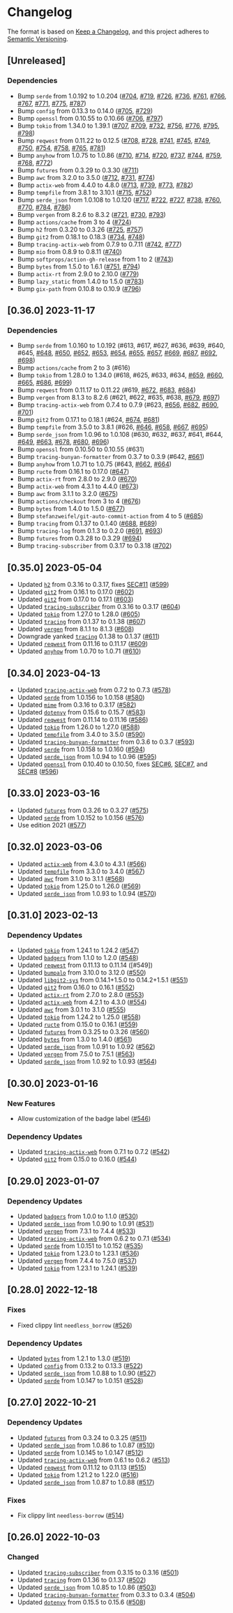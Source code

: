# Changelog

The format is based on [Keep a Changelog](https://keepachangelog.com/en/1.0.0/),
and this project adheres to [Semantic Versioning](https://semver.org/spec/v2.0.0.html).

## [Unreleased]

### Dependencies
- Bump `serde` from 1.0.192 to 1.0.204 ([#704](https://github.com/vbrandl/hoc/pull/704), [#719](https://github.com/vbrandl/hoc/pull/719), [#726](https://github.com/vbrandl/hoc/pull/726), [#736](https://github.com/vbrandl/hoc/pull/736), [#761](https://github.com/vbrandl/hoc/pull/761), [#766](https://github.com/vbrandl/hoc/pull/766), [#767](https://github.com/vbrandl/hoc/pull/767), [#771](https://github.com/vbrandl/hoc/pull/771), [#775](https://github.com/vbrandl/hoc/pull/775), [#787](https://github.com/vbrandl/hoc/pull/787))
- Bump `config` from 0.13.3 to 0.14.0 ([#705](https://github.com/vbrandl/hoc/pull/705), [#729](https://github.com/vbrandl/hoc/pull/729))
- Bump `openssl` from 0.10.55 to 0.10.66 ([#706](https://github.com/vbrandl/hoc/pull/706), [#797](https://github.com/vbrandl/hoc/pull/797))
- Bump `tokio` from 1.34.0 to 1.39.1 ([#707](https://github.com/vbrandl/hoc/pull/707), [#709](https://github.com/vbrandl/hoc/pull/709), [#732](https://github.com/vbrandl/hoc/pull/732), [#756](https://github.com/vbrandl/hoc/pull/756), [#776](https://github.com/vbrandl/hoc/pull/776), [#795](https://github.com/vbrandl/hoc/pull/795), [#798](https://github.com/vbrandl/hoc/pull/798))
- Bump `reqwest` from 0.11.22 to 0.12.5 ([#708](https://github.com/vbrandl/hoc/pull/708), [#728](https://github.com/vbrandl/hoc/pull/728), [#741](https://github.com/vbrandl/hoc/pull/741), [#745](https://github.com/vbrandl/hoc/pull/745), [#749](https://github.com/vbrandl/hoc/pull/749), [#750](https://github.com/vbrandl/hoc/pull/750), [#754](https://github.com/vbrandl/hoc/pull/754), [#758](https://github.com/vbrandl/hoc/pull/758), [#765](https://github.com/vbrandl/hoc/pull/765), [#781](https://github.com/vbrandl/hoc/pull/781))
- Bump `anyhow` from 1.0.75 to 1.0.86 ([#710](https://github.com/vbrandl/hoc/pull/710), [#714](https://github.com/vbrandl/hoc/pull/714), [#720](https://github.com/vbrandl/hoc/pull/720), [#737](https://github.com/vbrandl/hoc/pull/737), [#744](https://github.com/vbrandl/hoc/pull/744), [#759](https://github.com/vbrandl/hoc/pull/759), [#768](https://github.com/vbrandl/hoc/pull/768), [#772](https://github.com/vbrandl/hoc/pull/772))
- Bump `futures` from 0.3.29 to 0.3.30 ([#711](https://github.com/vbrandl/hoc/pull/711))
- Bump `awc` from 3.2.0 to 3.5.0 ([#712](https://github.com/vbrandl/hoc/pull/712), [#731](https://github.com/vbrandl/hoc/pull/731), [#774](https://github.com/vbrandl/hoc/pull/774))
- Bump `actix-web` from 4.4.0 to 4.8.0 ([#713](https://github.com/vbrandl/hoc/pull/713), [#739](https://github.com/vbrandl/hoc/pull/739), [#773](https://github.com/vbrandl/hoc/pull/773), [#782](https://github.com/vbrandl/hoc/pull/782))
- Bump `tempfile` from 3.8.1 to 3.10.1 ([#715](https://github.com/vbrandl/hoc/pull/715), [#752](https://github.com/vbrandl/hoc/pull/752))
- Bump `serde_json` from 1.0.108 to 1.0.120 ([#717](https://github.com/vbrandl/hoc/pull/717), [#722](https://github.com/vbrandl/hoc/pull/722), [#727](https://github.com/vbrandl/hoc/pull/727), [#738](https://github.com/vbrandl/hoc/pull/738), [#760](https://github.com/vbrandl/hoc/pull/760), [#770](https://github.com/vbrandl/hoc/pull/770), [#784](https://github.com/vbrandl/hoc/pull/784), [#786](https://github.com/vbrandl/hoc/pull/786))
- Bump `vergen` from 8.2.6 to 8.3.2 ([#721](https://github.com/vbrandl/hoc/pull/721), [#730](https://github.com/vbrandl/hoc/pull/730), [#793](https://github.com/vbrandl/hoc/pull/793))
- Bump `actions/cache` from 3 to 4 ([#724](https://github.com/vbrandl/hoc/pull/724))
- Bump `h2` from 0.3.20 to 0.3.26 ([#725](https://github.com/vbrandl/hoc/pull/725), [#757](https://github.com/vbrandl/hoc/pull/757))
- Bump `git2` from 0.18.1 to 0.18.3 ([#734](https://github.com/vbrandl/hoc/pull/734), [#748](https://github.com/vbrandl/hoc/pull/748))
- Bump `tracing-actix-web` from 0.7.9 to 0.7.11 ([#742](https://github.com/vbrandl/hoc/pull/742), [#777](https://github.com/vbrandl/hoc/pull/777))
- Bump `mio` from 0.8.9 to 0.8.11 ([#740](https://github.com/vbrandl/hoc/pull/740))
- Bump `softprops/action-gh-release` from 1 to 2 ([#743](https://github.com/vbrandl/hoc/pull/743))
- Bump `bytes` from 1.5.0 to 1.6.1 ([#751](https://github.com/vbrandl/hoc/pull/751), [#794](https://github.com/vbrandl/hoc/pull/794))
- Bump `actix-rt` from 2.9.0 to 2.10.0 ([#779](https://github.com/vbrandl/hoc/pull/779))
- Bump `lazy_static` from 1.4.0 to 1.5.0 ([#783](https://github.com/vbrandl/hoc/pull/783))
- Bump `gix-path` from 0.10.8 to 0.10.9 ([#796](https://github.com/vbrandl/hoc/pull/796))

## [0.36.0] 2023-11-17
### Dependencies
- Bump `serde` from 1.0.160 to 1.0.192 (#613, #617, #627, #636, #639, #640, #645, [#648](https://github.com/vbrandl/hoc/pull/648), [#650](https://github.com/vbrandl/hoc/pull/650), [#652](https://github.com/vbrandl/hoc/pull/652), [#653](https://github.com/vbrandl/hoc/pull/653), [#654](https://github.com/vbrandl/hoc/pull/654), [#655](https://github.com/vbrandl/hoc/pull/655), [#657](https://github.com/vbrandl/hoc/pull/657), [#669](https://github.com/vbrandl/hoc/pull/669), [#687](https://github.com/vbrandl/hoc/pull/687), [#692](https://github.com/vbrandl/hoc/pull/692), [#698](https://github.com/vbrandl/hoc/pull/698))
- Bump `actions/cache` from 2 to 3 (#616)
- Bump `tokio` from 1.28.0 to 1.34.0 (#618, #625, #633, #634, [#659](https://github.com/vbrandl/hoc/pull/659), [#660](https://github.com/vbrandl/hoc/pull/660), [#665](https://github.com/vbrandl/hoc/pull/665), [#686](https://github.com/vbrandl/hoc/pull/686), [#699](https://github.com/vbrandl/hoc/pull/699))
- Bump `reqwest` from 0.11.17 to 0.11.22 (#619, [#672](https://github.com/vbrandl/hoc/pull/672), [#683](https://github.com/vbrandl/hoc/pull/683), [#684](https://github.com/vbrandl/hoc/pull/684))
- Bump `vergen` from 8.1.3 to 8.2.6 (#621, #622, #635, #638, [#679](https://github.com/vbrandl/hoc/pull/679), [#697](https://github.com/vbrandl/hoc/pull/697))
- Bump `tracing-actix-web` from 0.7.4 to 0.7.9 (#623, [#656](https://github.com/vbrandl/hoc/pull/656), [#682](https://github.com/vbrandl/hoc/pull/682), [#690](https://github.com/vbrandl/hoc/pull/690), [#701](https://github.com/vbrandl/hoc/pull/701))
- Bump `git2` from 0.17.1 to 0.18.1 (#624, [#674](https://github.com/vbrandl/hoc/pull/674), [#681](https://github.com/vbrandl/hoc/pull/681))
- Bump `tempfile` from 3.5.0 to 3.8.1 (#626, [#646](https://github.com/vbrandl/hoc/pull/646), [#658](https://github.com/vbrandl/hoc/pull/658), [#667](https://github.com/vbrandl/hoc/pull/667), [#695](https://github.com/vbrandl/hoc/pull/695))
- Bump `serde_json` from 1.0.96 to 1.0.108 (#630, #632, #637, #641, #644, [#649](https://github.com/vbrandl/hoc/pull/649), [#663](https://github.com/vbrandl/hoc/pull/663), [#678](https://github.com/vbrandl/hoc/pull/678), [#680](https://github.com/vbrandl/hoc/pull/680), [#696](https://github.com/vbrandl/hoc/pull/696))
- Bump `openssl` from 0.10.50 to 0.10.55 (#631)
- Bump `tracing-bunyan-formatter` from 0.3.7 to 0.3.9 (#642, [#661](https://github.com/vbrandl/hoc/pull/661))
- Bump `anyhow` from 1.0.71 to 1.0.75 (#643, [#662](https://github.com/vbrandl/hoc/pull/662), [#664](https://github.com/vbrandl/hoc/pull/664))
- Bump `ructe` from 0.16.1 to 0.17.0 ([#647](https://github.com/vbrandl/hoc/pull/647))
- Bump `actix-rt` from 2.8.0 to 2.9.0 ([#670](https://github.com/vbrandl/hoc/pull/670))
- Bump `actix-web` from 4.3.1 to 4.4.0 ([#673](https://github.com/vbrandl/hoc/pull/673))
- Bump `awc` from 3.1.1 to 3.2.0 ([#675](https://github.com/vbrandl/hoc/pull/675))
- Bump `actions/checkout` from 3 to 4 ([#676](https://github.com/vbrandl/hoc/pull/676))
- Bump `bytes` from 1.4.0 to 1.5.0 ([#677](https://github.com/vbrandl/hoc/pull/677))
- Bump `stefanzweifel/git-auto-commit-action` from 4 to 5 ([#685](https://github.com/vbrandl/hoc/pull/685))
- Bump `tracing` from 0.1.37 to 0.1.40 ([#688](https://github.com/vbrandl/hoc/pull/688), [#689](https://github.com/vbrandl/hoc/pull/689))
- Bump `tracing-log` from 0.1.3 to 0.2.0 ([#691](https://github.com/vbrandl/hoc/pull/691), [#693](https://github.com/vbrandl/hoc/pull/693))
- Bump `futures` from 0.3.28 to 0.3.29 ([#694](https://github.com/vbrandl/hoc/pull/694))
- Bump `tracing-subscriber` from 0.3.17 to 0.3.18 ([#702](https://github.com/vbrandl/hoc/pull/702))


## [0.35.0] 2023-05-04

* Updated [`h2`](https://github.com/hyperium/h2) from 0.3.16 to 0.3.17, fixes [SEC#11] ([#599])
* Updated [`git2`](https://github.com/rust-lang/git2-rs) from 0.16.1 to 0.17.0 ([#602])
* Updated [`git2`](https://github.com/rust-lang/git2-rs) from 0.17.0 to 0.17.1 ([#603])
* Updated [`tracing-subscriber`](https://github.com/tokio-rs/tracing) from 0.3.16 to 0.3.17 ([#604])
* Updated [`tokio`](https://github.com/tokio-rs/tokio) from 1.27.0 to 1.28.0 ([#605])
* Updated [`tracing`](https://github.com/tokio-rs/tracing) from 0.1.37 to 0.1.38 ([#607])
* Updated [`vergen`](https://github.com/rustyhorde/vergen) from 8.1.1 to 8.1.3 ([#608])
* Downgrade yanked [`tracing`](https://github.com/tokio-rs/tracing) 0.1.38 to 0.1.37 ([#611])
* Updated [`reqwest`](https://github.com/seanmonstar/reqwest) from 0.11.16 to 0.11.17 ([#609])
* Updated [`anyhow`](https://github.com/dtolnay/anyhow) from 1.0.70 to 1.0.71 ([#610])

[#599]: https://github.com/vbrandl/hoc/pull/599
[#602]: https://github.com/vbrandl/hoc/pull/602
[#603]: https://github.com/vbrandl/hoc/pull/603
[#604]: https://github.com/vbrandl/hoc/pull/604
[#605]: https://github.com/vbrandl/hoc/pull/605
[#607]: https://github.com/vbrandl/hoc/pull/607
[#608]: https://github.com/vbrandl/hoc/pull/608
[#611]: https://github.com/vbrandl/hoc/pull/611
[#609]: https://github.com/vbrandl/hoc/pull/609
[#610]: https://github.com/vbrandl/hoc/pull/610

[SEC#11]: https://github.com/vbrandl/hoc/security/dependabot/11


## [0.34.0] 2023-04-13

* Updated [`tracing-actix-web`](https://github.com/LukeMathWalker/tracing-actix-web) from 0.7.2 to 0.7.3 ([#578])
* Updated [`serde`](https://github.com/serde-rs/serde) from 1.0.156 to 1.0.158 ([#580])
* Updated [`mime`](https://github.com/hyperium/mime) from 0.3.16 to 0.3.17 ([#582])
* Updated [`dotenvy`](https://github.com/allan2/dotenvy) from 0.15.6 to 0.15.7 ([#583])
* Updated [`reqwest`](https://github.com/seanmonstar/reqwest) from 0.11.14 to 0.11.16 ([#586])
* Updated [`tokio`](https://github.com/tokio-rs/tokio) from 1.26.0 to 1.27.0 ([#588])
* Updated [`tempfile`](https://github.com/Stebalien/tempfile) from 3.4.0 to 3.5.0 ([#590])
* Updated [`tracing-bunyan-formatter`](https://github.com/LukeMathWalker/tracing-bunyan-formatter) from 0.3.6 to 0.3.7 ([#593])
* Updated [`serde`](https://github.com/serde-rs/serde) from 1.0.158 to 1.0.160 ([#594])
* Updated [`serde_json`](https://github.com/serde-rs/json) from 1.0.94 to 1.0.96 ([#595])
* Updated [`openssl`](https://github.com/sfackler/rust-openssl) from 0.10.40 to 0.10.50, fixes [SEC#6], [SEC#7], and [SEC#8] ([#596])

[#578]: https://github.com/vbrandl/hoc/pull/578
[#580]: https://github.com/vbrandl/hoc/pull/580
[#582]: https://github.com/vbrandl/hoc/pull/582
[#583]: https://github.com/vbrandl/hoc/pull/583
[#586]: https://github.com/vbrandl/hoc/pull/586
[#588]: https://github.com/vbrandl/hoc/pull/588
[#590]: https://github.com/vbrandl/hoc/pull/590
[#593]: https://github.com/vbrandl/hoc/pull/593
[#594]: https://github.com/vbrandl/hoc/pull/594
[#595]: https://github.com/vbrandl/hoc/pull/595
[#596]: https://github.com/vbrandl/hoc/pull/596

[SEC#6]: https://github.com/vbrandl/hoc/security/dependabot/6
[SEC#7]: https://github.com/vbrandl/hoc/security/dependabot/7
[SEC#8]: https://github.com/vbrandl/hoc/security/dependabot/8


## [0.33.0] 2023-03-16

* Updated [`futures`](https://github.com/rust-lang/futures-rs) from 0.3.26 to 0.3.27 ([#575])
* Updated [`serde`](https://github.com/serde-rs/serde) from 1.0.152 to 1.0.156 ([#576])
* Use edition 2021 ([#577])


[#575]: https://github.com/vbrandl/hoc/pull/575
[#576]: https://github.com/vbrandl/hoc/pull/576
[#577]: https://github.com/vbrandl/hoc/pull/577


## [0.32.0] 2023-03-06

* Updated [`actix-web`](https://github.com/actix/actix-web) from 4.3.0 to 4.3.1 ([#566])
* Updated [`tempfile`](https://github.com/Stebalien/tempfile) from 3.3.0 to 3.4.0 ([#567])
* Updated [`awc`](https://github.com/actix/actix-web) from 3.1.0 to 3.1.1 ([#568])
* Updated [`tokio`](https://github.com/tokio-rs/tokio) from 1.25.0 to 1.26.0 ([#569])
* Updated [`serde_json`](https://github.com/serde-rs/json) from 1.0.93 to 1.0.94 ([#570])

[#566]: https://github.com/vbrandl/hoc/pull/566
[#567]: https://github.com/vbrandl/hoc/pull/567
[#568]: https://github.com/vbrandl/hoc/pull/568
[#569]: https://github.com/vbrandl/hoc/pull/569
[#570]: https://github.com/vbrandl/hoc/pull/570


## [0.31.0] 2023-02-13

### Dependency Updates

* Updated [`tokio`](https://github.com/tokio-rs/tokio) from 1.24.1 to 1.24.2 ([#547])
* Updated [`badgers`](https://github.com/vbrandl/badgers) from 1.1.0 to 1.2.0 ([#548])
* Updated [`reqwest`](https://github.com/seanmonstar/reqwest) from 0.11.13 to 0.11.14 ([#549])
* Updated [`bumpalo`](https://github.com/fitzgen/bumpalo) from 3.10.0 to 3.12.0 ([#550])
* Updated [`libgit2-sys`](https://github.com/rust-lang/git2-rs) from 0.14.1+1.5.0 to 0.14.2+1.5.1 ([#551])
* Updated [`git2`](https://github.com/rust-lang/git2-rs) from 0.16.0 to 0.16.1 ([#552])
* Updated [`actix-rt`](https://github.com/actix/actix-net) from 2.7.0 to 2.8.0 ([#553])
* Updated [`actix-web`](https://github.com/actix/actix-web) from 4.2.1 to 4.3.0 ([#554])
* Updated [`awc`](https://github.com/actix/actix-web) from 3.0.1 to 3.1.0 ([#555])
* Updated [`tokio`](https://github.com/tokio-rs/tokio) from 1.24.2 to 1.25.0 ([#558])
* Updated [`ructe`](https://github.com/kaj/ructe) from 0.15.0 to 0.16.1 ([#559])
* Updated [`futures`](https://github.com/rust-lang/futures-rs) from 0.3.25 to 0.3.26 ([#560])
* Updated [`bytes`](https://github.com/tokio-rs/bytes) from 1.3.0 to 1.4.0 ([#561])
* Updated [`serde_json`](https://github.com/serde-rs/json) from 1.0.91 to 1.0.92 ([#562])
* Updated [`vergen`](https://github.com/rustyhorde/vergen) from 7.5.0 to 7.5.1 ([#563])
* Updated [`serde_json`](https://github.com/serde-rs/json) from 1.0.92 to 1.0.93 ([#564])

[#547]: https://github.com/vbrandl/hoc/pull/547
[#548]: https://github.com/vbrandl/hoc/pull/548
[#550]: https://github.com/vbrandl/hoc/pull/550
[#551]: https://github.com/vbrandl/hoc/pull/551
[#552]: https://github.com/vbrandl/hoc/pull/552
[#553]: https://github.com/vbrandl/hoc/pull/553
[#554]: https://github.com/vbrandl/hoc/pull/554
[#555]: https://github.com/vbrandl/hoc/pull/555
[#558]: https://github.com/vbrandl/hoc/pull/558
[#559]: https://github.com/vbrandl/hoc/pull/559
[#560]: https://github.com/vbrandl/hoc/pull/560
[#561]: https://github.com/vbrandl/hoc/pull/561
[#562]: https://github.com/vbrandl/hoc/pull/562
[#563]: https://github.com/vbrandl/hoc/pull/563
[#564]: https://github.com/vbrandl/hoc/pull/564


## [0.30.0] 2023-01-16

### New Features

* Allow customization of the badge label ([#546])

### Dependency Updates

* Updated [`tracing-actix-web`](https://github.com/LukeMathWalker/tracing-actix-web) from 0.7.1 to 0.7.2 ([#542])
* Updated [`git2`](https://github.com/rust-lang/git2-rs) from 0.15.0 to 0.16.0 ([#544])


[#542]: https://github.com/vbrandl/hoc/pull/542
[#544]: https://github.com/vbrandl/hoc/pull/544
[#546]: https://github.com/vbrandl/hoc/pull/546

## [0.29.0] 2023-01-07

### Dependency Updates

* Updated [`badgers`](https://github.com/vbrandl/badgers) from 1.0.0 to 1.1.0 ([#530])
* Updated [`serde_json`](https://github.com/serde-rs/json) from 1.0.90 to 1.0.91 ([#531])
* Updated [`vergen`](https://github.com/rustyhorde/vergen) from 7.3.1 to 7.4.4 ([#533])
* Updated [`tracing-actix-web`](https://github.com/LukeMathWalker/tracing-actix-web) from 0.6.2 to 0.7.1 ([#534])
* Updated [`serde`](https://github.com/serde-rs/serde) from 1.0.151 to 1.0.152 ([#535])
* Updated [`tokio`](https://github.com/tokio-rs/tokio) from 1.23.0 to 1.23.1 ([#536])
* Updated [`vergen`](https://github.com/rustyhorde/vergen) from 7.4.4 to 7.5.0 ([#537])
* Updated [`tokio`](https://github.com/tokio-rs/tokio) from 1.23.1 to 1.24.1 ([#539])

[#530]: https://github.com/vbrandl/hoc/pull/530
[#531]: https://github.com/vbrandl/hoc/pull/531
[#533]: https://github.com/vbrandl/hoc/pull/533
[#534]: https://github.com/vbrandl/hoc/pull/534
[#535]: https://github.com/vbrandl/hoc/pull/535
[#536]: https://github.com/vbrandl/hoc/pull/536
[#537]: https://github.com/vbrandl/hoc/pull/537
[#539]: https://github.com/vbrandl/hoc/pull/539

## [0.28.0] 2022-12-18

### Fixes

* Fixed clippy lint `needless_borrow` ([#526])

### Dependency Updates

* Updated [`bytes`](https://github.com/tokio-rs/bytes) from 1.2.1 to 1.3.0 ([#519])
* Updated [`config`](https://github.com/mehcode/config-rs) from 0.13.2 to 0.13.3 ([#522])
* Updated [`serde_json`](https://github.com/serde-rs/json) from 1.0.88 to 1.0.90 ([#527])
* Updated [`serde`](https://github.com/serde-rs/serde) from 1.0.147 to 1.0.151 ([#528])

[#519]: https://github.com/vbrandl/hoc/pull/519
[#522]: https://github.com/vbrandl/hoc/pull/522
[#526]: https://github.com/vbrandl/hoc/pull/526
[#527]: https://github.com/vbrandl/hoc/pull/527
[#528]: https://github.com/vbrandl/hoc/pull/528

## [0.27.0] 2022-10-21

### Dependency Updates

* Updated [`futures`](https://github.com/rust-lang/futures-rs) from 0.3.24 to 0.3.25 ([#511])
* Updated [`serde_json`](https://github.com/serde-rs/json) from 1.0.86 to 1.0.87 ([#510])
* Updated [`serde`](https://github.com/serde-rs/serde) from 1.0.145 to 1.0.147 ([#512])
* Updated [`tracing-actix-web`](https://github.com/LukeMathWalker/tracing-actix-web) from 0.6.1 to 0.6.2 ([#513])
* Updated [`reqwest`](https://github.com/seanmonstar/reqwest) from 0.11.12 to 0.11.13 ([#515])
* Updated [`tokio`](https://github.com/tokio-rs/tokio) from 1.21.2 to 1.22.0 ([#516])
* Updated [`serde_json`](https://github.com/serde-rs/json) from 1.0.87 to 1.0.88 ([#517])


### Fixes

* Fix clippy lint `needless-borrow` ([#514])

[#511]: https://github.com/vbrandl/hoc/pull/511
[#510]: https://github.com/vbrandl/hoc/pull/510
[#512]: https://github.com/vbrandl/hoc/pull/512
[#513]: https://github.com/vbrandl/hoc/pull/513
[#514]: https://github.com/vbrandl/hoc/pull/514
[#515]: https://github.com/vbrandl/hoc/pull/515
[#516]: https://github.com/vbrandl/hoc/pull/516
[#517]: https://github.com/vbrandl/hoc/pull/517


## [0.26.0] 2022-10-03

### Changed

* Updated [`tracing-subscriber`](https://github.com/tokio-rs/tracing) from 0.3.15 to 0.3.16 ([#501])
* Updated [`tracing`](https://github.com/tokio-rs/tracing) from 0.1.36 to 0.1.37 ([#502])
* Updated [`serde_json`](https://github.com/serde-rs/json) from 1.0.85 to 1.0.86 ([#503])
* Updated [`tracing-bunyan-formatter`](https://github.com/LukeMathWalker/tracing-bunyan-formatter) from 0.3.3 to 0.3.4 ([#504])
* Updated [`dotenvy`](https://github.com/allan2/dotenvy) from 0.15.5 to 0.15.6 ([#508])

[#501]: https://github.com/vbrandl/hoc/pull/501
[#502]: https://github.com/vbrandl/hoc/pull/502
[#503]: https://github.com/vbrandl/hoc/pull/503
[#504]: https://github.com/vbrandl/hoc/pull/504
[#508]: https://github.com/vbrandl/hoc/pull/508
